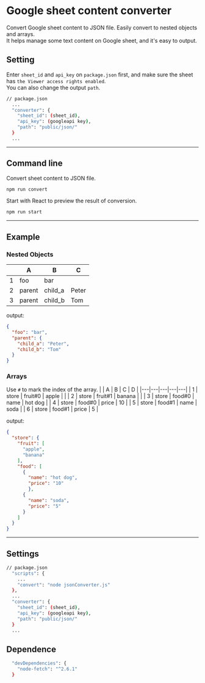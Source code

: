 # Google sheet content converter
Convert Google sheet content to JSON file. Easily convert to nested objects and arrays.<br />
It helps manage some text content on Google sheet, and it's easy to output.

## Setting
Enter `sheet_id` and `api_key` on `package.json` first, and make sure the sheet has `the Viewer access rights enabled`.<br />
You can also change the output `path`.
```sh
// package.json
  ...
  "converter": {
    "sheet_id": (sheet_id),
    "api_key": (googleapi key),
    "path": "public/json/"
  }
  ...
```
---
## Command line
Convert sheet content to JSON file.
```sh
npm run convert
```
Start with React to preview the result of conversion.
```sh
npm run start
```
---
## Example
### Nested Objects
|   | A | B | C |
|---|---|---|---|
| 1 | foo | bar |  |
| 2 | parent | child_a | Peter |
| 3 | parent | child_b | Tom |

output:
```json
{
  "foo": "bar",
  "parent": {
    "child_a": "Peter",
    "child_b": "Tom"
  }
}
```

### Arrays
Use `#` to mark the index of the array.
|   | A | B | C | D |
|---|---|---|---|---|
| 1 | store | fruit#0 | apple |  |
| 2 | store | fruit#1 | banana |  |
| 3 | store | food#0 | name | hot dog |
| 4 | store | food#0 | price | 10 |
| 5 | store | food#1 | name | soda |
| 6 | store | food#1 | price | 5 |

output:
```json
{
  "store": {
    "fruit": [
      "apple",
      "banana"
    ],
    "food": [
      {
        "name": "hot dog",
        "price": "10"
        },
      {
        "name": "soda",
        "price": "5"
      }
    ]
  }
}
```
---
## Settings
```sh
// package.json
  "scripts": {
    ...
    "convert": "node jsonConverter.js"
  },
  ...
  "converter": {
    "sheet_id": (sheet_id),
    "api_key": (googleapi key),
    "path": "public/json/"
  }
  ...
```

## Dependence
```sh
  "devDependencies": {
    "node-fetch": "^2.6.1"
  }
```